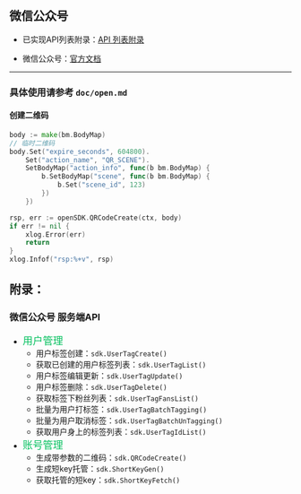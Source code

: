 ## 微信公众号

- 已实现API列表附录：[API 列表附录](https://github.com/go-pay/wechat-sdk/blob/main/doc/open.md#%E9%99%84%E5%BD%95)

- 微信公众号：[官方文档](https://developers.weixin.qq.com/doc/offiaccount/Getting_Started/Overview.html)

---

### 具体使用请参考 `doc/open.md`

#### 创建二维码

```go
body := make(bm.BodyMap)
// 临时二维码
body.Set("expire_seconds", 604800).
	Set("action_name", "QR_SCENE").
	SetBodyMap("action_info", func(b bm.BodyMap) {
		b.SetBodyMap("scene", func(b bm.BodyMap) {
			b.Set("scene_id", 123)
		})
	})

rsp, err := openSDK.QRCodeCreate(ctx, body)
if err != nil {
	xlog.Error(err)
	return
}
xlog.Infof("rsp:%+v", rsp)
```

## 附录：

### 微信公众号 服务端API

* <font color='#07C160' size='4'>用户管理</font>
	* 用户标签创建：`sdk.UserTagCreate()`
	* 获取已创建的用户标签列表：`sdk.UserTagList()`
	* 用户标签编辑更新：`sdk.UserTagUpdate()`
	* 用户标签删除：`sdk.UserTagDelete()`
	* 获取标签下粉丝列表：`sdk.UserTagFansList()`
	* 批量为用户打标签：`sdk.UserTagBatchTagging()`
	* 批量为用户取消标签：`sdk.UserTagBatchUnTagging()`
	* 获取用户身上的标签列表：`sdk.UserTagIdList()`
* <font color='#07C160' size='4'>账号管理</font>
	* 生成带参数的二维码：`sdk.QRCodeCreate()`
	* 生成短key托管：`sdk.ShortKeyGen()`
	* 获取托管的短key：`sdk.ShortKeyFetch()`
